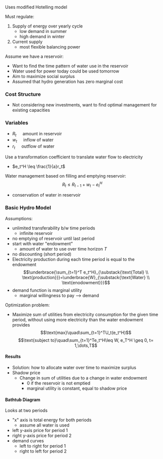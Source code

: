 Uses modified Hotelling model

Must regulate:
1. Supply of energy over yearly cycle
	- low demand in summer
	- high demand in winter
2. Current supply
	- most flexible balancing power

Assume we have a reservoir:
- Want to find the time pattern of water use in the reservoir
- Water used for power today could be used tomorrow
- Aim to maximize social surplus
- Assumed that hydro generation has zero marginal cost

### Cost Structure
- Not considering new investments, want to find optimal management for existing capacities

### Variables
- $R_t\quad$ amount in reservoir
- $w_t\quad$ inflow of water
- $r_t\quad$ outflow of water

Use a transformation coefficient to translate water flow to electricity
- $e_t^H \leq \frac{1}{a}r_t$

Water management based on filling and emptying reservoir:
$$R_t \leq R_{t-1} + w_t -e^H_t$$
- conservation of water in reservoir

### Basic Hydro Model
Assumptions:
- unlimited transferability b/w time periods
	- infinite reservoir
- no emptying of reservoir until last period
- start with water "endowment"
	- amount of water to use over time horizon *T*
- no discounting (short period)
- Electricity production during each time period is equal to the endowment
$$\underbrace{\sum_{t=1}^T e_t^H}_{\substack{\text{Total} \\ \text{production}}}=\underbrace{W}_{\substack{\text{Water} \\ \text{enodowment}}}$$
- demand function is marginal utility
	- marginal willingness to pay --> demand

Optimization problem:
- Maximize sum of utilities from electricity consumption for the given time period, without using more electricity than the water endowment provides
$$\text{max}\quad\sum_{t=1}^TU_t(e_t^H)$$
$$\text{subject to}\quad\sum_{t=1}^Te_t^H\leq W, e_T^H \geq 0, t= 1,\dots,T$$
#### Results
- Solution: how to allocate water over time to maximize surplus
- Shadow price
	- Change in sum of utilities due to a change in water endowment
		- 0 if the reservoir is not emptied
		- marginal utility is constant, equal to shadow price

#### Bathtub Diagram
Looks at two periods
- "x" axis is total energy for both periods
	- assume all water is used
- left y-axis price for period 1
- right y-axis price for period 2
- demand curves
	- left to right for period 1
	- right to left for period 2